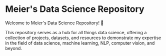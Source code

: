 # Meier's Data Science Repository

Welcome to Meier's Data Science Repository! 🚀

This repository serves as a hub for all things data science, offering a collection of projects, datasets, and resources to demonstrate my expertise in the field of data science, machine learning, NLP, computer vision, and beyond.
